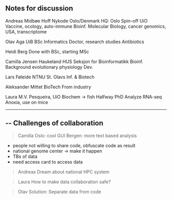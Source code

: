 ## Notes for discussion

Andreas Midbøe Hoff
Nykode
Oslo/Denmark HQ: Oslo
Spin-off UiO
Vaccine, ocology, auto-immune
Bioinf.
Molecular Biology, cancer genomics, USA, transcriptome

Olav Aga
UiB
BSc Informatics
Doctor, research studies
Antibiotics

Heidi Berg
Done with BSc, starting MSc

Camilla Jensen
Haukeland HUS
Seksjon for Bioinformatikk
Bioinf.
Background evolutionary physiology
Dev. 

Lars Føleide
NTNU
St. Olavs
Inf. & Biotech

Aleksander Mittet
BioTech
From industry

Laura M.V. Pesqueira, UiO
Biochem -> fish
Halfway PhD
Analyze RNA-seq
Anoxia, use on mice

---

--
Challenges of collaboration
--
> Camilla
Oslo: cool GUI
Bergen: more text based analysis
- people not willing to share code,
obfuscate code as result
- national genome center -> make it happen
- TBs of data
- need access card to access data
  
> Andreas
Dream about national HPC system

> Laura
How to make data collaboration safe?

> Olav
Solution: Separate data from code





